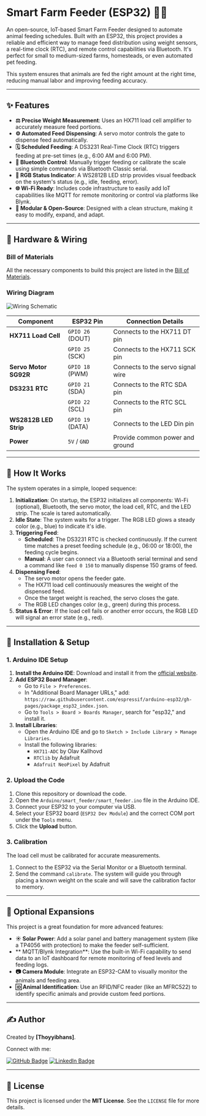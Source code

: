 # Smart Farm Feeder (ESP32) 🌿🐄

An open-source, IoT-based Smart Farm Feeder designed to automate animal feeding schedules. Built with an ESP32, this project provides a reliable and efficient way to manage feed distribution using weight sensors, a real-time clock (RTC), and remote control capabilities via Bluetooth. It's perfect for small to medium-sized farms, homesteads, or even automated pet feeding.

This system ensures that animals are fed the right amount at the right time, reducing manual labor and improving feeding accuracy.

---

## ✨ Features

- **⚖️ Precise Weight Measurement**: Uses an HX711 load cell amplifier to accurately measure feed portions.
- **⚙️ Automated Feed Dispensing**: A servo motor controls the gate to dispense feed automatically.
- **🗓️ Scheduled Feeding**: A DS3231 Real-Time Clock (RTC) triggers feeding at pre-set times (e.g., 6:00 AM and 6:00 PM).
- **🔵 Bluetooth Control**: Manually trigger feeding or calibrate the scale using simple commands via Bluetooth Classic serial.
- **🌈 RGB Status Indicator**: A WS2812B LED strip provides visual feedback on the system's status (e.g., idle, feeding, error).
- **🌐 Wi-Fi Ready**: Includes code infrastructure to easily add IoT capabilities like MQTT for remote monitoring or control via platforms like Blynk.
- **🔌 Modular & Open-Source**: Designed with a clean structure, making it easy to modify, expand, and adapt.

---

## 🧰 Hardware & Wiring

### Bill of Materials

All the necessary components to build this project are listed in the [Bill of Materials](hardware/bill-of-materials.md).

### Wiring Diagram

![Wiring Schematic](images/schematic.png)

| Component           | ESP32 Pin        | Connection Details                |
| ------------------- | ---------------- | --------------------------------- |
| **HX711 Load Cell** | `GPIO 26` (DOUT) | Connects to the HX711 DT pin      |
|                     | `GPIO 25` (SCK)  | Connects to the HX711 SCK pin     |
| **Servo Motor SG92R**| `GPIO 18` (PWM)  | Connects to the servo signal wire   |
| **DS3231 RTC** | `GPIO 21` (SDA)  | Connects to the RTC SDA pin       |
|                     | `GPIO 22` (SCL)  | Connects to the RTC SCL pin       |
| **WS2812B LED Strip**|`GPIO 19` (DATA) | Connects to the LED Din pin       |
| **Power** | `5V` / `GND`     | Provide common power and ground   |

---

## 🔧 How It Works

The system operates in a simple, looped sequence:

1.  **Initialization**: On startup, the ESP32 initializes all components: Wi-Fi (optional), Bluetooth, the servo motor, the load cell, RTC, and the LED strip. The scale is tared automatically.
2.  **Idle State**: The system waits for a trigger. The RGB LED glows a steady color (e.g., blue) to indicate it's idle.
3.  **Triggering Feed**:
    * **Scheduled**: The DS3231 RTC is checked continuously. If the current time matches a preset feeding schedule (e.g., 06:00 or 18:00), the feeding cycle begins.
    * **Manual**: A user can connect via a Bluetooth serial terminal and send a command like `feed 0 150` to manually dispense 150 grams of feed.
4.  **Dispensing Feed**:
    * The servo motor opens the feeder gate.
    * The HX711 load cell continuously measures the weight of the dispensed feed.
    * Once the target weight is reached, the servo closes the gate.
    * The RGB LED changes color (e.g., green) during this process.
5.  **Status & Error**: If the load cell fails or another error occurs, the RGB LED will signal an error state (e.g., red).

---

## 🚀 Installation & Setup

### 1. Arduino IDE Setup

1.  **Install the Arduino IDE**: Download and install it from the [official website](https://www.arduino.cc/en/software).
2.  **Add ESP32 Board Manager**:
    * Go to `File > Preferences`.
    * In "Additional Board Manager URLs," add: `https://raw.githubusercontent.com/espressif/arduino-esp32/gh-pages/package_esp32_index.json`.
    * Go to `Tools > Board > Boards Manager`, search for "esp32," and install it.
3.  **Install Libraries**:
    * Open the Arduino IDE and go to `Sketch > Include Library > Manage Libraries`.
    * Install the following libraries:
        * `HX711-ADC` by Olav Kallhovd
        * `RTClib` by Adafruit
        * `Adafruit NeoPixel` by Adafruit

### 2. Upload the Code

1.  Clone this repository or download the code.
2.  Open the `Arduino/smart_feeder/smart_feeder.ino` file in the Arduino IDE.
3.  Connect your ESP32 to your computer via USB.
4.  Select your ESP32 board (`ESP32 Dev Module`) and the correct COM port under the `Tools` menu.
5.  Click the **Upload** button.

### 3. Calibration

The load cell must be calibrated for accurate measurements.

1.  Connect to the ESP32 via the Serial Monitor or a Bluetooth terminal.
2.  Send the command `calibrate`. The system will guide you through placing a known weight on the scale and will save the calibration factor to memory.

---

## 🔮 Optional Expansions

This project is a great foundation for more advanced features:

-   **☀️ Solar Power**: Add a solar panel and battery management system (like a TP4056 with protection) to make the feeder self-sufficient.
-   ** MQTT/Blynk Integration**: Use the built-in Wi-Fi capability to send data to an IoT dashboard for remote monitoring of feed levels and feeding logs.
-   **📷 Camera Module**: Integrate an ESP32-CAM to visually monitor the animals and feeding area.
-   **🆔 Animal Identification**: Use an RFID/NFC reader (like an MFRC522) to identify specific animals and provide custom feed portions.

---

## ✍️ Author

Created by **[Thoyyibhans]**.

Connect with me:

[![GitHub Badge](https://img.shields.io/badge/GitHub-100000?style=for-the-badge&logo=github&logoColor=white)](https://github.com/Thoyyibhans)
[![LinkedIn Badge](https://img.shields.io/badge/LinkedIn-0077B5?style=for-the-badge&logo=linkedin&logoColor=white)](https://www.linkedin.com/in/thoyyibhans/)

---

## 📄 License

This project is licensed under the **MIT License**. See the `LICENSE` file for more details.
